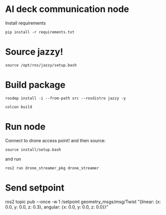 # AI deck communication node

Install requirements

    pip install -r requirements.txt

# Source jazzy!

    source /opt/ros/jazzy/setup.bash

# Build package

    rosdep install -i --from-path src --rosdistro jazzy -y

    colcon build

# Run node

Connect to drone access point! and then source: 
    
    source install/setup.bash 
    
and run 
    
    ros2 run drone_streamer_pkg drone_streamer

# Send setpoint

ros2 topic pub --once -w 1 /setpoint geometry_msgs/msg/Twist "{linear: {x: 0.0, y: 0.0, z: 0.3}, angular: {x: 0.0, y: 0.0, z: 0.0}}"